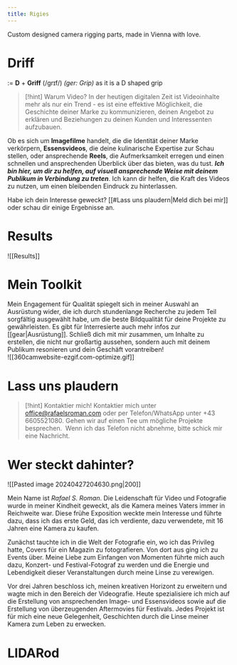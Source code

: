 ```yaml
---
title: Rigies
---
```

Custom designed camera rigging parts, made in Vienna with love. 

# Driff
:= **D** + **Griff** (/ɡrɪf/) _(ger: Grip)_ 
as it is a D shaped grip

>[!hint] Warum Video? 
>In der heutigen digitalen Zeit ist Videoinhalte mehr als nur ein Trend - es ist eine effektive Möglichkeit, die Geschichte deiner Marke zu kommunizieren, deinen Angebot zu erklären und Beziehungen zu deinen Kunden und Interessenten aufzubauen.

Ob es sich um **Imagefilme** handelt, die die Identität deiner Marke verkörpern, **Essensvideos**, die deine kulinarische Expertise zur Schau stellen, oder ansprechende **Reels**, die Aufmerksamkeit erregen und einen schnellen und ansprechenden Überblick über das bieten, was du tust. **_Ich bin hier, um dir zu helfen, auf visuell ansprechende Weise mit deinem Publikum in Verbindung zu treten_**. Ich kann dir helfen, die Kraft des Videos zu nutzen, um einen bleibenden Eindruck zu hinterlassen.

Habe ich dein Interesse geweckt? [[#Lass uns plaudern|Meld dich bei mir]] oder schau dir einige Ergebnisse an.

# Results

![[Results]]

# Mein Toolkit 
Mein Engagement für Qualität spiegelt sich in meiner Auswahl an Ausrüstung wider, die ich durch stundenlange Recherche zu jedem Teil sorgfältig ausgewählt habe, um die beste Bildqualität für deine Projekte zu gewährleisten. Es gibt für Interresierte auch mehr infos zur [[gear|Ausrüstung]]. Schließ dich mit mir zusammen, um Inhalte zu erstellen, die nicht nur großartig aussehen, sondern auch mit deinem Publikum resonieren und dein Geschäft vorantreiben!
<br>
![[360camwebsite-ezgif.com-optimize.gif]]

# Lass uns plaudern
>[!hint] Kontaktier mich!
>Kontaktier mich unter office@rafaelsroman.com oder per Telefon/WhatsApp unter +43 6605521080. Gehen wir auf einen Tee um mögliche Projekte besprechen. 
> Wenn ich das Telefon nicht abnehme, bitte schick mir eine Nachricht.
# Wer steckt dahinter?
![[Pasted image 20240427204630.png|200]]

Mein Name ist _Rafael S. Roman_. Die Leidenschaft für Video und Fotografie wurde in meiner Kindheit geweckt, als die Kamera meines Vaters immer in Reichweite war. Diese frühe Exposition weckte mein Interesse und führte dazu, dass ich das erste Geld, das ich verdiente, dazu verwendete, mit 16 Jahren eine Kamera zu kaufen.

Zunächst tauchte ich in die Welt der Fotografie ein, wo ich das Privileg hatte, Covers für ein Magazin zu fotografieren. Von dort aus ging ich zu Events über. Meine Liebe zum Einfangen von Momenten führte mich auch dazu, Konzert- und Festival-Fotograf zu werden und die Energie und Lebendigkeit dieser Veranstaltungen durch meine Linse zu verewigen.

Vor drei Jahren beschloss ich, meinen kreativen Horizont zu erweitern und wagte mich in den Bereich der Videografie. Heute spezialisiere ich mich auf die Erstellung von ansprechenden Image- und Essensvideos sowie auf die Erstellung von überzeugenden Aftermovies für Festivals. Jedes Projekt ist für mich eine neue Gelegenheit, Geschichten durch die Linse meiner Kamera zum Leben zu erwecken.

# LIDARod 

# 